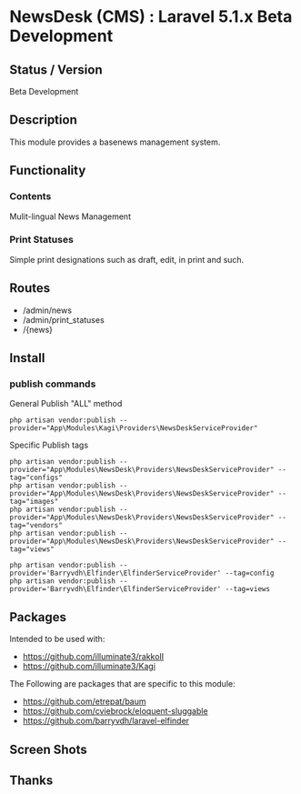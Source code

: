 # NewsDesk (CMS) : Laravel 5.1.x Beta Development


## Status / Version

Beta Development


## Description

This module provides a basenews management system.


## Functionality


### Contents
Mulit-lingual News Management


### Print Statuses
Simple print designations such as draft, edit, in print and such.


## Routes

* /admin/news
* /admin/print_statuses
* /{news}


## Install


### publish commands

General Publish "ALL" method
```
php artisan vendor:publish --provider="App\Modules\Kagi\Providers\NewsDeskServiceProvider"
```

Specific Publish tags
```
php artisan vendor:publish --provider="App\Modules\NewsDesk\Providers\NewsDeskServiceProvider" --tag="configs"
php artisan vendor:publish --provider="App\Modules\NewsDesk\Providers\NewsDeskServiceProvider" --tag="images"
php artisan vendor:publish --provider="App\Modules\NewsDesk\Providers\NewsDeskServiceProvider" --tag="vendors"
php artisan vendor:publish --provider="App\Modules\NewsDesk\Providers\NewsDeskServiceProvider" --tag="views"
```
```
php artisan vendor:publish --provider='Barryvdh\Elfinder\ElfinderServiceProvider' --tag=config
php artisan vendor:publish --provider='Barryvdh\Elfinder\ElfinderServiceProvider' --tag=views
```

## Packages

Intended to be used with:

* https://github.com/illuminate3/rakkoII
* https://github.com/illuminate3/Kagi

The Following are packages that are specific to this module:

* https://github.com/etrepat/baum
* https://github.com/cviebrock/eloquent-sluggable
* https://github.com/barryvdh/laravel-elfinder


## Screen Shots
## Thanks
